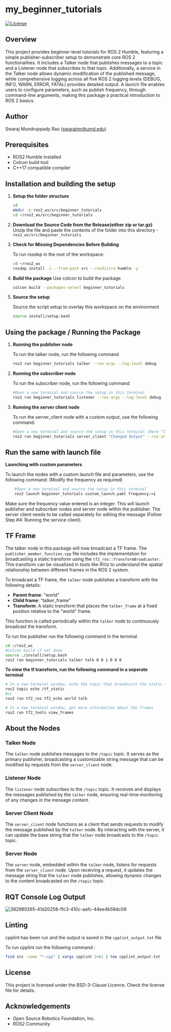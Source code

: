 # my_beginner_tutorials

[![License](https://img.shields.io/badge/License-BSD%203--Clause-blue.svg)](https://opensource.org/licenses/BSD-3-Clause)

## Overview
This project provides beginner-level tutorials for ROS 2 Humble, featuring a simple publisher-subscriber setup to demonstrate core ROS 2 functionalities. It includes a Talker node that publishes messages to a topic and a Listener node that subscribes to that topic. Additionally, a service in the Talker node allows dynamic modification of the published message, while comprehensive logging across all five ROS 2 logging levels (DEBUG, INFO, WARN, ERROR, FATAL) provides detailed output. A launch file enables users to configure parameters, such as publish frequency, through command-line arguments, making this package a practical introduction to ROS 2 basics.

## Author 
Swaraj Mundruppady Rao (swarajmr@umd.edu)

## Prerequisites
- ROS2 Humble installed
- Colcon build tool
- C++17 compatible compiler

## Installation and building the setup

1. **Setup the folder structure**
    ```bash 
    cd 
    mkdir -p ros2_ws/src/beginner_tutorials 
    cd ~/ros2_ws/src/beginner_tutorials 
    ```

2. **Download the Source Code from the Release(either zip or tar.gz)**
    Unzip the file and paste the contents of the folder into this directory - `ros2_ws/src/beginner_tutorials`

3. **Check for Missing Dependencies Before Building**

    To run rosdep in the root of the workspace: 

    ```sh
    cd ~/ros2_ws 
    rosdep install -i --from-path src --rosdistro humble -y
    ```

4. **Build the package**
    Use colcon to build the package 

    ```sh
    colcon build --packages-select beginner_tutorials
    ```

5. **Source the setup**

    Source the script setup to overlay this workspace on the environment 
    ```sh
    source install/setup.bash
    ```

## Using the package / Running the Package 

1. **Running the publisher node** 

    To run the talker node, run the following command 

    ```bash
    ros2 run beginner_tutorials talker --ros-args --log-level debug
    ```

2. **Running the subscriber node**

    To run the subscriber node, run the following command 
    ```bash
    #Open a new terminal and source the setup in this terminal
    ros2 run beginner_tutorials listener --ros-args --log-level debug
    ```
3. **Running the server client node**

    To run the server_client node with a custom output, use the following command:

    ```bash
    #Open a new terminal and source the setup in this terminal (Here "Changed Ouput" is th string that is being changed, customise this if required)
    ros2 run beginner_tutorials server_client "Changed Output" --ros-args --log-level debug
    ```

## Run the same with launch file

**Launching with custom parameters**

To launch the nodes with a custom launch file and parameters, use the following command:
(Modify the frequency as required)

```bash
    #Open a new terminal and source the setup in this terminal
    ros2 launch beginner_tutorials custom_launch.yaml frequency:=1
```
Make sure the frequency value entered is an integer. This will launch publisher and subscriber nodes and server node within the publisher. The server client needs to be called separately for editing the message (Follow Step #4: Running the service client).



## TF Frame 
The talker node in this package will now broadcast a TF frame. The `publisher_member_function.cpp` file includes the implementation for broadcasting a static transform using the `tf2_ros::TransformBroadcaster`. This transform can be visualized in tools like RViz to understand the spatial relationship between different frames in the ROS 2 system.

To broadcast a TF frame, the `talker` node publishes a transform with the following details:

- **Parent frame**: "world"
- **Child frame**: "talker_frame"
- **Transform**: A static transform that places the `talker_frame` at a fixed position relative to the "world" frame.

This function is called periodically within the `talker` node to continuously broadcast the transform.

To run the publisher run the following command in the terminal 
```bash
cd ~/ros2_ws
#Colcon build if not done
source ./install/setup.bash
ros2 run beginner_tutorials talker talk 0 0 1 0 0 0
```
**To view the tf transform, run the following command in a seperate terminal**
```bash
# In a new terminal window, echo the topic that broadcasts the static frame:
ros2 topic echo /tf_static
#or 
ros2 run tf2_ros tf2_echo world talk 

# In a new terminal window, get more information about the frames
ros2 run tf2_tools view_frames
```

## About the Nodes

### Talker Node
The `talker` node publishes messages to the `/topic` topic. It serves as the primary publisher, broadcasting a customizable string message that can be modified by requests from the `server_client` node.

### Listener Node
The `listener` node subscribes to the `/topic` topic. It receives and displays the messages published by the `talker` node, ensuring real-time monitoring of any changes in the message content.

### Server Client Node
The `server_client` node functions as a client that sends requests to modify the message published by the `talker` node. By interacting with the server, it can update the base string that the `talker` node broadcasts to the `/topic` topic.

### Server Node
The `server` node, embedded within the `talker` node, listens for requests from the `server_client` node. Upon receiving a request, it updates the message string that the `talker` node publishes, allowing dynamic changes to the content broadcasted on the `/topic` topic.

## RQT Console Log Output 

![382980265-41d20258-ffc3-410c-aafc-44ee4b59dc09](https://github.com/user-attachments/assets/0f683457-cdfb-4381-b301-bb2241b6ba98)

## Linting

cpplint has been run and the output is saved in the ```cpplint_output.txt``` file

To run cpplint run the following command :

```bash
find src -name "*.cpp" | xargs cpplint 2>&1 | tee cpplint_output.txt
```

## License

This project is licensed under the BSD-3-Clause Licence. Check the license file for details.

## Acknowledgements 

- Open Source Robotics Foundation, Inc.
- ROS2 Community
